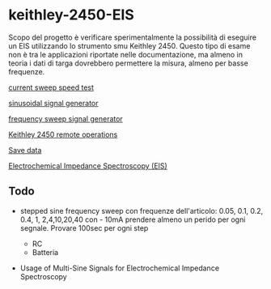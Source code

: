 # keithley-2450-EIS

Scopo del progetto è verificare sperimentalmente la possibilità di eseguire un EIS utilizzando lo strumento smu Keithley 2450. Questo tipo di esame non è tra le applicazioni riportate nelle documentazione, ma almeno in teoria i dati di targa dovrebbero permettere la misura, almeno per basse frequenze.

[current sweep speed test](docs/current-sweep-speed-test.md)

[sinusoidal signal generator](docs/sinusoidal-signal-generator.md)

[frequency sweep signal generator](docs/frequency-sweep-signal-generator.md)

[Keithley 2450 remote operations](docs/keithley-2450-remote.md)

[Save data](docs/save-data.md)

[Electrochemical Impedance Spectroscopy (EIS)](docs/electrochemical-Impedance-spectroscopy.md)

## Todo

- stepped sine frequency sweep  con frequenze dell'articolo: 0.05, 0.1, 0.2, 0.4, 1, 2,4,10,20,40 con - 10mA  prendere almeno un perido per ogni segnale. Provare 100sec per ogni step
  - RC
  - Batteria

- Usage of Multi-Sine Signals for Electrochemical Impedance Spectroscopy